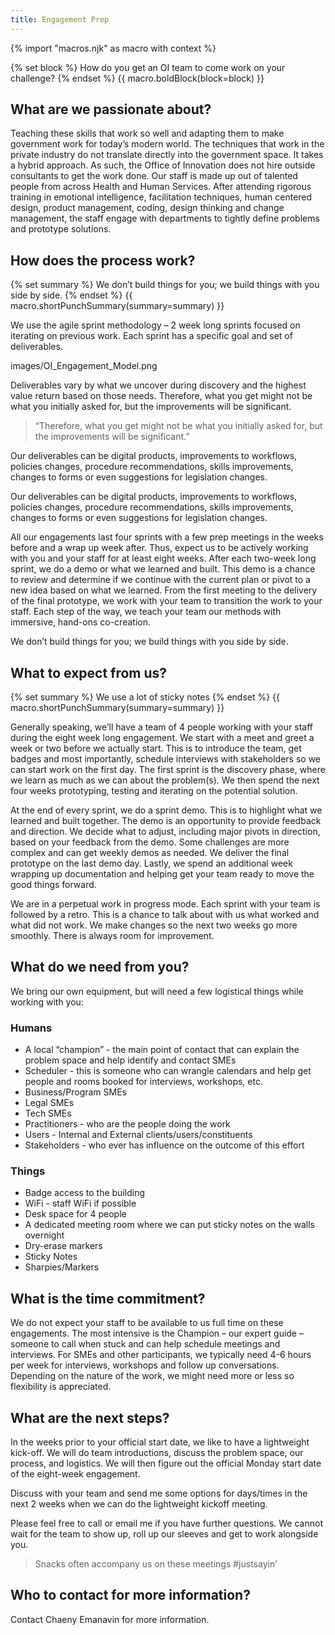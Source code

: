 ```yaml
---
title: Engagement Prep
---
```

{% import "macros.njk" as macro with context %}

{% set block %}
How do you get an OI team to come work on your challenge?
{% endset %}
{{ macro.boldBlock(block=block) }}


## What are we passionate about?

Teaching these skills that work so well and adapting them to make government work for today’s modern world. The techniques that work in the private industry do not translate directly into the government space. It takes a hybrid approach. As such, the Office of Innovation does not hire outside consultants to get the work done. Our staff is made up out of talented people from across Health and Human Services. After attending rigorous training in emotional intelligence, facilitation techniques, human centered design, product management, coding, design thinking and change management, the staff engage with departments to tightly define problems and prototype solutions.



## How does the process work?

{% set summary %}
We don’t build things for you; we build things with you side by side.
{% endset %}
{{ macro.shortPunchSummary(summary=summary) }}

We use the agile sprint methodology – 2 week long sprints focused on iterating on previous work. Each sprint has a specific goal and set of deliverables.

images/OI_Engagement_Model.png

Deliverables vary by what we uncover during discovery and the highest value return based on those needs. Therefore, what you get might not be what you initially asked for, but the improvements will be significant.

> “Therefore, what you get might not be what you initially asked for, but the improvements will be significant.”

Our deliverables can be digital products, improvements to workflows, policies changes, procedure recommendations, skills improvements, changes to forms or even suggestions for legislation changes.

Our deliverables can be digital products, improvements to workflows, policies changes, procedure recommendations, skills improvements, changes to forms or even suggestions for legislation changes.

All our engagements last four sprints with a few prep meetings in the weeks before and a wrap up week after. Thus, expect us to be actively working with you and your staff for at least eight weeks. After each two-week long sprint, we do a demo or what we learned and built. This demo is a chance to review and determine if we continue with the current plan or pivot to a new idea based on what we learned. From the first meeting to the delivery of the final prototype, we work with your team to transition the work to your staff. Each step of the way, we teach your team our methods with immersive, hand-ons co-creation.

We don’t build things for you; we build things with you side by side.


## What to expect from us?

{% set summary %}
We use a lot of sticky notes
{% endset %}
{{ macro.shortPunchSummary(summary=summary) }}

Generally speaking, we’ll have a team of 4 people working with your staff during the eight week long engagement. We start with a meet and greet a week or two before we actually start. This is to introduce the team, get badges and most importantly, schedule interviews with stakeholders so we can start work on the first day. The first sprint is the discovery phase, where we learn as much as we can about the problem(s). We then spend the next four weeks prototyping, testing and iterating on the potential solution.

At the end of every sprint, we do a sprint demo. This is to highlight what we learned and built together. The demo is an opportunity to provide feedback and direction. We decide what to adjust, including major pivots in direction, based on your feedback from the demo. Some challenges are more complex and can get weekly demos as needed. We deliver the final prototype on the last demo day. Lastly, we spend an additional week wrapping up documentation and helping get your team ready to move the good things forward.

We are in a perpetual work in progress mode. Each sprint with your team is followed by a retro. This is a chance to talk about with us what worked and what did not work. We make changes so the next two weeks go more smoothly. There is always room for improvement.

## What do we need from you?

We bring our own equipment, but will need a few logistical things while working with you:

### Humans

* A local “champion” - the main point of contact that can explain the problem space and help identify and contact SMEs
* Scheduler - this is someone who can wrangle calendars and help get people and rooms booked for interviews, workshops, etc.
* Business/Program SMEs
* Legal SMEs
* Tech SMEs
* Practitioners - who are the people doing the work
* Users - Internal and External clients/users/constituents
* Stakeholders - who ever has influence on the outcome of this effort

### Things

* Badge access to the building
* WiFi - staff WiFi if possible
* Desk space for 4 people
* A dedicated meeting room where we can put sticky notes on the walls overnight
* Dry-erase markers
* Sticky Notes
* Sharpies/Markers



## What is the time commitment?

We do not expect your staff to be available to us full time on these engagements. The most intensive is the Champion – our expert guide – someone to call when stuck and can help schedule meetings and interviews. For SMEs and other participants, we typically need 4-6 hours per week for interviews, workshops and follow up conversations. Depending on the nature of the work, we might need more or less so flexibility is appreciated.



## What are the next steps?

In the weeks prior to your official start date, we like to have a lightweight kick-off. We will do team introductions, discuss the problem space, our process, and logistics. We will then figure out the official Monday start date of the eight-week engagement.

Discuss with your team and send me some options for days/times in the next 2 weeks when we can do the lightweight kickoff meeting.

Please feel free to call or email me if you have further questions. We cannot wait for the team to show up, roll up our sleeves and get to work alongside you.

> Snacks often accompany us on these meetings  #justsayin’



## Who to contact for more information?

Contact Chaeny Emanavin for more information.
